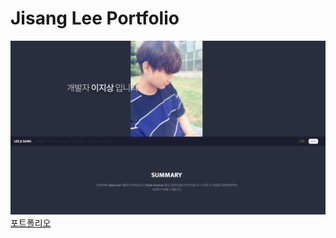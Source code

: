 # Jisang Lee Portfolio

![portfolio](assets/img/portfolio.png)
[포트폴리오](https://leejisang.github.io/Portfolio/)
